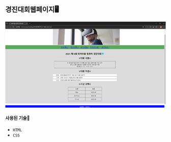 ## 경진대회웹페이지🖥️

![경진대회이미지(1)](https://github.com/junhee23314/web/blob/main/%EA%B2%BD%EC%A7%84%EB%8C%80%ED%9A%8C%ED%8E%98%EC%9D%B4%EC%A7%80_21106/%EA%B2%BD%EC%A7%84%EB%8C%80%ED%9A%8C%EC%9D%B4%EB%AF%B8%EC%A7%80(1).png)

#### 사용된 기술🔧
- `HTML`
- `CSS`
  

